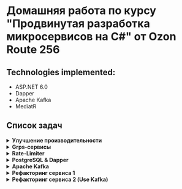 # Домашняя работа по курсу "Продвинутая разработка микросервисов на C#" от Ozon Route 256 
## Technologies implemented: 
- ASP.NET 6.0
- Dapper
- Apache Kafka
- MediatR
## Список задач
<details>
   <summary><b>Улучшение производительности</b></summary>
Ускорить метод Process и показать ускорение с помощью бенчмарка

**Условия**
 - Время на выполнение 3 часа
 - Бизнес смысл:
    - Получает список товаров(ItemDto)
    - Группирует по размеру используя метод GetSizeType
    - Сохраняет сгруппированные товары в SaveBySize
    - Определяет какие товары подходят для главной странице
    - Сохраняет выбранные товары
 - Ограничения:
    - нельзя менять бизнесовый смысл методов/объектов, т.е. методы ConvertItems, 
GetSizeType, SaveBySize, IsForMainPage, SendItemsForMainPage - должны остаться и бизнесово выполнять свою задачу(их интерфейс менять допускается) 
    - Так же допускает менять структуру классов, сохраняя их ответственность,
 запрещается менять _dataFromExternalService и объект ItemDto

Результаты:

   ![До](/assets/homework1Issue.png)
   
   ![После](/assets/homework1IssueResult.png)

</details>

<details>
   <summary><b>Grps-сервисы</b></summary>
Необходимо разработать два сервиса.

**Условия**
- Время на выполнение: 20 часов
1. Сервис-эмулятор погодных датчиков.
   - Сервис должен генерировать события от минимум двух погодных датчиков (можно больше) уличного и датчика внутри помещения
	- В событии от датчиков должны быть данные по текущей температуре, влажности и содержанию CO2. Желательно учесть, что уровень CO2 на уличном датчике обычно +- одинаковый, в отличии от датчиков, находящихся в помещениях.
	 - Должен реализовывать Grpc-сервис, который в потоковом режиме будет возвращать события из датчиков.
	 - Должен реализовывать REST-метод, который возвращает текущие параметры каждого датчика. Например, сейчас нужно прямо узнать какие последние данные были на датчике.
	- Интервал генерации событий вынести в настройки.
	- Интервал не должен превышать 2 секунд. Т.е. события должны генерироваться хотя бы одно в 2 секунды по каждому датчику.
	- Не стоит выставлять и слишком маленький интервал - минимальное значение 100мс.


2. Сервис-клиент обработки событий от сервиса-эмулятора погодных датчиков
   - Должен уметь подписывается на получение данных от конкретного датчика или группы датчиков.
   - Должен уметь отписываться от получения информации по одному или всем датчикам.
   - Должен взаимодействовать с сервисом-эмулятором через полнодуплексный grpc stream.
   - Должен уметь переподнимать поток, если вдруг происходит разрыв связи. Например, если сервис-эмулятор остановлен, то необходимо пробовать подключаться с нему, до победного. Плюсом будет использование более сложного алгоритма ожидания, чем простой Delay.
	
- Должен оперативно аггрегировать информацию в следующих разрезах:
	1. Средняя температура по каждому датчику за 1 минуту.
	2. Средняя влажность по каждому датчику за 1 минуту.
	3. Максимальное и минимальное содержание CO2 по каждому датчику за 1 минуту.
		
- Должен иметь ручки, для чтения агрегированных данных в разрезе указанного интервала. Например, я хочу получить среднюю температуру за 10 минут начиная с 13:44. Значит ручка должна вытащить уже сагрегированные данные по 1 минуте, и посчитать из них среднюю за 10 минут.
- Должен иметь настройку для изменения интервала аггрегации. Если нужно аггрегировать не за 1 минуту, а за 10 минут.
- Должен иметь ручку для диагностики, которая выводит все сохраненные данные по каждому датчику.
	
- При разработке не использовать никаких внешних источников данных (БД,редис и т.п.).
- Все данные хранить в оперативной памяти. Данные должны быть доступны только на время работы сервиса.
- Допускается расширить функциональность сервисов по своему усмотрению, но минимальный набор требований должен быть выполнен обязательно.
- Критерии корректно выполнения задания:
	1. Все ручки реализованы
	2. Сервис-эмулятор генерирует события, а сервис-клиент эти события получает и обрабатывает
	3. На каждый запрос в ручку сервиса клиента - мы получаем корректно рассчитанный ответ.
	4. Код должен быть написан чисто, разделен на логические блоки. Желательно использовать стандартные настройки code style в райдере.	
	5. Клиент всегда может восстановить связь с сервисом-эмулятором.
</details>

<details>
   <summary><b>Rate-Limiter</b></summary>
Необходимо реализовать rate-limiter (алгоритм fixed window) для web api в .net core приложении

**Настройки**
- количество одновременных запросов
- период времени
задаются глобально для всего приложения, при этом есть возможность:
   - переопределить параметры на методах в контроллере;
   - задать индивидуальные настройки для потребителей.
   - Клиенты идентифицируются по IP.
- В случае превышения лимита, клиент должен получить HTTP ошибку 429.
- В случае внешнего хранения не забыть про то, что внешние системы бывают недоступны и это не повод для сервиса работать совсем без каких-либо лимитов.
</details>

<details>
   <summary><b>PostgreSQL & Dapper</b></summary>
Необходимо создать сервис с подключенной БД.

**Условия**
 - Вся работа с БД должна осуществляться через dapper
- Сервис должен уметь сохранять массивы заказов. Заказ состоит из следующих атрибутов
   - Id - guid
   - Идентификатор клиента(long)
   - Дата создания заказа (datetime)
   - Дата Выдачи заказа (datetime)
   - Статус заказа (New, InProgress, Pending)
   - Список товаров - (Массив из товаров(Id товара(long), Колличество(int)))
   - Id Склада отгрузки (long)
- Заказы нужно сохранять в партиционированную таблицу(партиционирование по складу отгрузки)
- Должен быть реализован метод умеющий искать заказы по складу отгрузки, статусу и диапазону дат
- Метод поиска должен возвращать результаты в виде потока данных(то есть нужно уметь читать данные частями через итератор, а не все сразу)
- Скрипт создания схемы бд должен быть просто в виде sql файла, не нужно делать механизм накатки миграций
</details>

<details>
   <summary><b>Apache Kafka</b></summary>
   Реализовать батчевый kafka-консьюмер, который считывает N сообщений из топика и отдаёт их на обработку делегату обработчику void ProcessMessage<TKey, TValue>(IReadOnlyCollection<Message<TKey, TValue>> message) , который принимает на вход массив сообщений из топика.

- Важно предусмотреть:
   - Корректную обработку ошибок
   - Правильное сохранение оффсета в рамках партиции

- Задание со звёздочкой: 
   - реализовать exactly-once / идемпотентную обработку сообщений из топика с помощью редиса в качестве хранилища
</details>

<details>
   <summary><b>Рефакторинг сервиса 1</b></summary>

**Проблема**

Вашему коллеге поставили задачу реализовать сервис поиска фильмов в котором вместе играют два актера.

У сервиса есть один метод API: 'POST /ActorsMatch', который на вход принимает Json:

```json
{
    "Actor1":"Keanu Reeves",             // Обязательный парамерт
    "Actor2": "Winona Ryder",            // Обязательный парамерт
    "MoviesOnly": true,                  // Необязательный параметр
}
```
Где
- Actor1 - первый актер
- Actor2 - второй актер
- MoviesOnly - вернуть только фильмы, то есть не озвучка и не телешоу

Пример ответа json:
```json
[
    "Destination Wedding",
    "The Private Lives of Pippa Lee",
    "A Scanner Darkly",
    "Bram Stoker's Dracula"
]
```
- Данные необходимо брать из https://imdb-api.com, для этого нужно там зарегистироваться и получить api_key. На бесплатном плане можно делать до 100 запросов в день.
 - Ваш коллега перед уходом в отпуск успел реализовать логику поиска совместных фильмов, а также закешировал запросы поиска ID актера по его имени в БД actorsdb, которая содержит всего одну таблиц actors

```sql
create table actors
(
  name     varchar(100) not null,
  actor_id varchar(100) not null
);
```
В этой таблице хранятся имя актера и его идентификатор.

 - Вам необходимо:
   - Отрефакторить код согласно принципам чистой архитектуры
   - Доработать недостающую функциональность
   - Сделать поиск с учетом фильтра MoviesOnly (для этого нужно выбирать только те фильмы, у которых Role это "Actress" или "Actor"
</details>

<details>
   <summary><b>Рефакторинг сервиса 2 (Use Kafka)</b></summary>

**Проблема**
- Ваша кафка нестабильна, иногда запись в нее заканчивается ошибкой.
- Но вам необходиом обеспечить 100% запись ваших событий в Кафку.

**Решение**

Чтобы обеспечить транзакционность записи, необходимо реализовать на проекте паттерн [TransactionalOutbox](https://microservices.io/patterns/data/transactional-outbox.html)

Для этого:
* Создаете в БД отдельную таблицу payment_outbox
* В коде, который раньше слушал доменные события и отправлял сообщения в Кафку делаете запись в эту таблицу
* Создаете отдельный BackgroundWorker, который опрашивает эту таблицу на наличие новых сообщений (период опроса на ваше усмотрение, можно вынести в конфиг)
* Каждое сообщение он пытается записать в Кафку
* Если успех, то удаляет сообщение из таблицы
* Если неудача, то оставляет сообщение в таблице, но увеличивает значение количества попыток отправки
* Пытается делать отправку, пока количество попыток не превысит какой-то лимит (на ваше усмотрение)
</details>